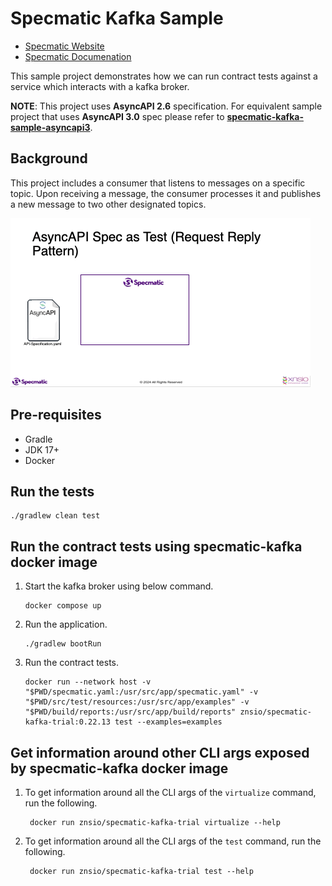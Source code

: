 # Specmatic Kafka Sample

* [Specmatic Website](https://specmatic.io)
* [Specmatic Documenation](https://specmatic.io/documentation.html)

This sample project demonstrates how we can run contract tests against a service which interacts with a kafka broker.

**NOTE**: This project uses **AsyncAPI 2.6** specification. For equivalent sample project that uses **AsyncAPI 3.0** spec please refer to **[specmatic-kafka-sample-asyncapi3](https://github.com/znsio/specmatic-kafka-sample-asyncapi3)**.

## Background
This project includes a consumer that listens to messages on a specific topic.
Upon receiving a message, the consumer processes it and publishes a new message to two other designated topics.

![Specmatic Kafka Sample Architecture](AsyncAPI-Request-Reply-Draft.gif)


## Pre-requisites
* Gradle
* JDK 17+
* Docker

## Run the tests
```shell
./gradlew clean test
```

## Run the contract tests using specmatic-kafka docker image

1. Start the kafka broker using below command.
   ```shell
   docker compose up
   ```
2. Run the application.
   ```shell
   ./gradlew bootRun
   ```
3. Run the contract tests.
   ```shell
   docker run --network host -v "$PWD/specmatic.yaml:/usr/src/app/specmatic.yaml" -v "$PWD/src/test/resources:/usr/src/app/examples" -v "$PWD/build/reports:/usr/src/app/build/reports" znsio/specmatic-kafka-trial:0.22.13 test --examples=examples
   ```

## Get information around other CLI args exposed by specmatic-kafka docker image

1. To get information around all the CLI args of the `virtualize` command, run the following.
   ```shell
    docker run znsio/specmatic-kafka-trial virtualize --help
   ```
2. To get information around all the CLI args of the `test` command, run the following.
   ```shell
    docker run znsio/specmatic-kafka-trial test --help
   ```
